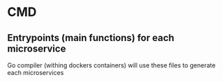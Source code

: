 # CMD

## Entrypoints (main functions) for each microservice

Go compiler (withing dockers containers) will use these files to generate each microservices

